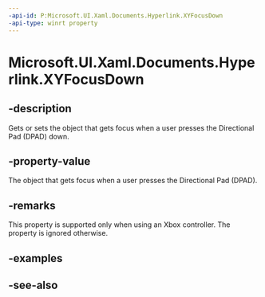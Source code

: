 ```yaml
---
-api-id: P:Microsoft.UI.Xaml.Documents.Hyperlink.XYFocusDown
-api-type: winrt property
---
```


<!-- Property syntax
public Windows.UI.Xaml.DependencyObject XYFocusDown { get;  set; }
-->

# Microsoft.UI.Xaml.Documents.Hyperlink.XYFocusDown

## -description

Gets or sets the object that gets focus when a user presses the Directional Pad (DPAD) down.

## -property-value

The object that gets focus when a user presses the Directional Pad (DPAD).

## -remarks

This property is supported only when using an Xbox controller. The property is ignored otherwise.

## -examples

## -see-also
